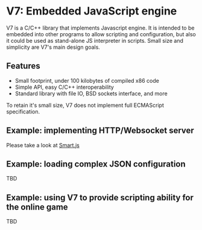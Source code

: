 V7: Embedded JavaScript engine 
==============================

V7 is a C/C++ library that implements Javascript engine. It is intended
to be embedded into other programs to allow scripting and configuration,
but also it could be used as stand-alone JS interpreter in scripts.
Small size and simplicity are V7's main design goals.

## Features
- Small footprint, under 100 kilobytes of compiled x86 code
- Simple API, easy C/C++ interoperability
- Standard library with file IO, BSD sockets interface, and more

To retain it's small size, V7 does not implement full ECMAScript specification.

## Example: implementing HTTP/Websocket server

Please take a look at [Smart.js](https://github.com/cesanta/Smart.js)

## Example: loading complex JSON configuration

TBD

## Example: using V7 to provide scripting ability for the online game

TBD